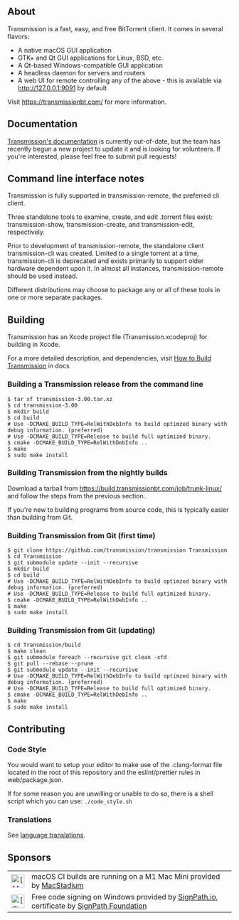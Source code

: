 ## About

Transmission is a fast, easy, and free BitTorrent client. It comes in several flavors:
  * A native macOS GUI application
  * GTK+ and Qt GUI applications for Linux, BSD, etc.
  * A Qt-based Windows-compatible GUI application
  * A headless daemon for servers and routers
  * A web UI for remote controlling any of the above - this is available via http://127.0.0.1:9091 by default
  
Visit https://transmissionbt.com/ for more information.

## Documentation

[Transmission's documentation](docs/README.md) is currently out-of-date, but the team has recently begun a new project to update it and is looking for volunteers. If you're interested, please feel free to submit pull requests!

## Command line interface notes

Transmission is fully supported in transmission-remote, the preferred cli client.

Three standalone tools to examine, create, and edit .torrent files exist: transmission-show, transmission-create, and transmission-edit, respectively.

Prior to development of transmission-remote, the standalone client transmission-cli was created. Limited to a single torrent at a time, transmission-cli is deprecated and exists primarily to support older hardware dependent upon it. In almost all instances, transmission-remote should be used instead.

Different distributions may choose to package any or all of these tools in one or more separate packages.

## Building

Transmission has an Xcode project file (Transmission.xcodeproj) for building in Xcode.

For a more detailed description, and dependencies, visit [How to Build Transmission](docs/Building-Transmission.md) in docs

### Building a Transmission release from the command line

    $ tar xf transmission-3.00.tar.xz
    $ cd transmission-3.00
    $ mkdir build
    $ cd build
    # Use -DCMAKE_BUILD_TYPE=RelWithDebInfo to build optimzed binary with debug information. (preferred)
    # Use -DCMAKE_BUILD_TYPE=Release to build full optimized binary.
    $ cmake -DCMAKE_BUILD_TYPE=RelWithDebInfo ..
    $ make
    $ sudo make install

### Building Transmission from the nightly builds

Download a tarball from https://build.transmissionbt.com/job/trunk-linux/ and follow the steps from the previous section.

If you're new to building programs from source code, this is typically easier than building from Git.

### Building Transmission from Git (first time)

    $ git clone https://github.com/transmission/transmission Transmission
    $ cd Transmission
    $ git submodule update --init --recursive
    $ mkdir build
    $ cd build
    # Use -DCMAKE_BUILD_TYPE=RelWithDebInfo to build optimzed binary with debug information. (preferred)
    # Use -DCMAKE_BUILD_TYPE=Release to build full optimized binary.
    $ cmake -DCMAKE_BUILD_TYPE=RelWithDebInfo ..
    $ make
    $ sudo make install

### Building Transmission from Git (updating)

    $ cd Transmission/build
    $ make clean
    $ git submodule foreach --recursive git clean -xfd
    $ git pull --rebase --prune
    $ git submodule update --init --recursive
    # Use -DCMAKE_BUILD_TYPE=RelWithDebInfo to build optimzed binary with debug information. (preferred)
    # Use -DCMAKE_BUILD_TYPE=Release to build full optimized binary.
    $ cmake -DCMAKE_BUILD_TYPE=RelWithDebInfo ..
    $ make
    $ sudo make install

## Contributing

### Code Style

You would want to setup your editor to make use of the .clang-format file located in the root of this repository and the eslint/prettier rules in web/package.json.

If for some reason you are unwilling or unable to do so, there is a shell script which you can use: `./code_style.sh`

### Translations

See [language translations](docs/Translating.md).

## Sponsors

<table>
 <tbody>
  <tr>
   <td align="center"><img alt="[MacStadium]" src="https://uploads-ssl.webflow.com/5ac3c046c82724970fc60918/5c019d917bba312af7553b49_MacStadium-developerlogo.png" height="30"/></td>
   <td>macOS CI builds are running on a M1 Mac Mini provided by <a href="https://www.macstadium.com/opensource">MacStadium</a></td>
  </tr>
  <tr>
   <td align="center"><img alt="[SignPath]" src="https://avatars.githubusercontent.com/u/34448643" height="30"/></td>
   <td>Free code signing on Windows provided by <a href="https://signpath.io/">SignPath.io</a>, certificate by <a href="https://signpath.org/">SignPath Foundation</a></td>
  </tr>
 </tbody>
</table>
